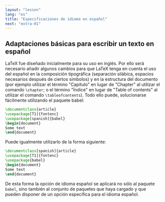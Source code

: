 ```yaml
---
layout: "lesson"
lang: "es"
title: "Especificaciones de idioma en español"
next: "extra-01"
---
```


## Adaptaciones básicas para escribir un texto en español

LaTeX fue diseñado inicialmente para su uso en inglés. Por ello será
necesario añadir algunos cambios para que LaTeX tenga en cuenta el uso del
español en la composición tipográfica (separación silábica, espacios necesarios después de ciertos
símbolos) y en la estructura del documento (por ejemplo utilizar el término "Capítulo"
en lugar de "Chapter" al utilizar el comando `\chapter`; o el término "Índice" en lugar
de "Table of contents" al utilizar el comando `\tableofcontents`).
Todo ello puede, solucionarse fácilmente utilizando el paquete babel:


```latex
\documentclass{article}
\usepackage[T1]{fontenc}
\usepackage[spanish]{babel}
\begin{document}
Some text
\end{document}
```

Puede igualmente utilizarlo de la forma siguiente:

```latex
\documentclass[spanish]{article}
\usepackage[T1]{fontenc}
\usepackage{babel}
\begin{document}
Some text
\end{document}
```

De esta forma la opción de idioma español se aplicará no sólo al paquete `babel`,
sino también al conjunto de paquetes que haya cargado y que pueden disponer
de un opción específica para el idioma español. 

